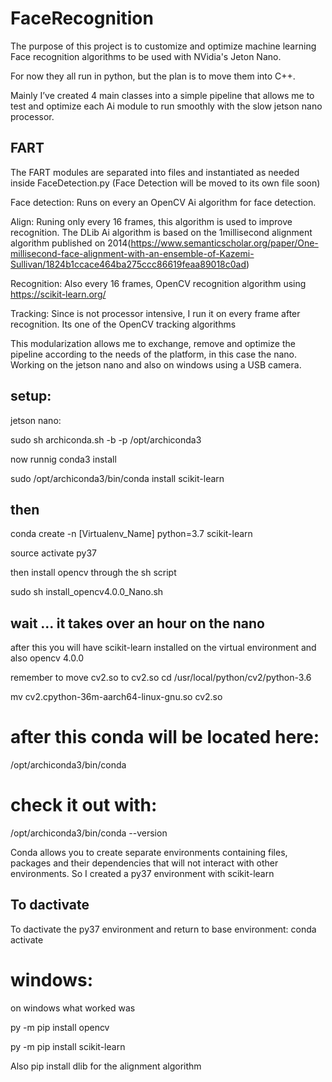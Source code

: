 # FaceRecognition
The purpose of this project is to customize and optimize machine learning Face recognition algorithms to be used with NVidia's Jeton Nano.

For now they all run in python, but the plan is to move them into C++.

Mainly I’ve created 4 main classes into a simple pipeline that allows me to test and optimize each Ai module to run smoothly with the slow jetson nano processor.

## FART
The FART modules are separated into files and instantiated as needed inside FaceDetection.py (Face Detection will be moved to its own file soon)

Face detection: Runs on every an OpenCV Ai algorithm for face detection.

Align: Runing only every 16 frames, this algorithm is used to improve recognition. The DLib Ai algorithm is based on the 1millisecond alignment algorithm published on 2014(https://www.semanticscholar.org/paper/One-millisecond-face-alignment-with-an-ensemble-of-Kazemi-Sullivan/1824b1ccace464ba275ccc86619feaa89018c0ad) 

Recognition: Also every 16 frames, OpenCV recognition algorithm using https://scikit-learn.org/

Tracking: Since is not processor intensive, I run it on every frame after recognition. Its one of the OpenCV tracking algorithms

This modularization allows me to exchange, remove and optimize the pipeline according to the needs of the platform, in this case the nano.
Working on the jetson nano and also on windows using a USB camera.

## setup:
jetson nano:

sudo sh archiconda.sh -b -p /opt/archiconda3

 now runnig conda3 install 
 
 sudo /opt/archiconda3/bin/conda install scikit-learn

## then 
 conda create -n [Virtualenv_Name] python=3.7 scikit-learn
 
 source activate py37
 
 then install opencv through the sh script
 
 sudo sh install_opencv4.0.0_Nano.sh

 ## wait ... it takes over an hour on the nano
 
 after this you will have scikit-learn installed on the virtual environment and also opencv 4.0.0

 remember to move cv2.so to cv2.so
 cd /usr/local/python/cv2/python-3.6
 

mv cv2.cpython-36m-aarch64-linux-gnu.so cv2.so

# after this conda will be located here:

/opt/archiconda3/bin/conda

# check it out with:

/opt/archiconda3/bin/conda --version

Conda allows you to create separate environments containing files, packages and their dependencies that will not interact with other environments. So I created a py37 environment with scikit-learn

## To dactivate 
To dactivate the py37 environment and return to base environment: conda activate


# windows:
 on windows what worked was 
 
py -m pip install opencv

py -m pip install scikit-learn

Also pip install dlib for the alignment algorithm

